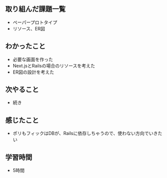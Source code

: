 ## 取り組んだ課題一覧
- ペーパープロトタイプ
- リソース、ER図        

## わかったこと
- 必要な画面を作った
- Next.jsとRailsの場合のリソースを考えた
- ER図の設計を考えた

## 次やること
- 続き

## 感じたこと
- ポリもフィックはDBが、Railsに依存しちゃうので、使わない方向でいきたい

## 学習時間
- 5時間
